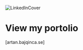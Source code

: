 ![LinkedInCover](https://github.com/ArtanBajqinca/ArtanBajqinca/assets/72929040/7b17f71d-4343-4478-82a6-3f0b9318c6cf)

# View my portolio
[artan.bajqinca.se]
